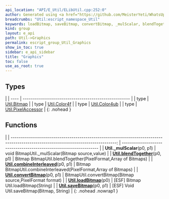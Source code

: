 ```yaml
---
api_location: "API/E_Util/ELibUtil.cpp:252:0"
author: Generated using <a href="https://github.com/MeisterYeti/WhatsUpDoc">WhatsUpDoc</a>
breadcrumbs: "Util:escript_namespace_Util"
keywords: loadBitmap, saveBitmap, convertBitmap, _mulScalar, blendTogether, combineInterleaved
kind: group
layout: e_api
path: Util->Graphics
permalink: escript_group_Util_Graphics
show_in_toc: true
sidebar: e_api_sidebar
title: "Graphics"
toc: false
use_as_root: true
---
```


## Types

|
| ---- | ----------------------------------------------------- | 
| type | [Util.Bitmap](escript_type_Util_Bitmap)               | 
| type | [Util.Color4f](escript_type_Util_Color4f)             | 
| type | [Util.Color4ub](escript_type_Util_Color4ub)           | 
| type | [Util.PixelAccessor](escript_type_Util_PixelAccessor) | 
{: .nohead }

## Functions

|
| ----------------------------------------------------------------------------------------------------------------------------------: | ------------------------------------------------------------------ | 
| **Util._mulScalar**(p0, p1)                                                                                                         | void BitmapUtil._mulScalar(Bitmap source,value)                    | 
| **[Util.blendTogether](namespaceUtil_1_1BitmapUtils#namespaceUtil_1_1BitmapUtils_1a2f27c4b75874f86b55b849df85c79662)**(p0, p1)      | Bitmap BitmapUtil.blendTogether(PixelFormat,Array of Bitmaps)      | 
| **[Util.combineInterleaved](namespaceUtil_1_1BitmapUtils#namespaceUtil_1_1BitmapUtils_1abd3b33c28c6befe137d621cb2509f49a)**(p0, p1) | Bitmap BitmapUtil.combineInterleaved(PixelFormat,Array of Bitmaps) | 
| **[Util.convertBitmap](namespaceUtil_1_1BitmapUtils#namespaceUtil_1_1BitmapUtils_1acd03bd4a8dcfb58dfdc955280ee9fc87)**(p0, p1)      | BitmapUtil.convertBitmap(Bitmap source,PixelFormat format)         | 
| **[Util.loadBitmap](namespaceUtil_1_1Serialization#namespaceUtil_1_1Serialization_1ae36b6c8ef26854ef36806b63fd591c0e)**(p0)         | [ESF] Bitmap Util.loadBitmap(String)                               | 
| **[Util.saveBitmap](namespaceUtil_1_1Serialization#namespaceUtil_1_1Serialization_1aebcb52198ae4dce2c008a781d76e5a97)**(p0, p1)     | [ESF] Void Util.saveBitmap(Bitmap, String)                         | 
{: .nohead .nowrap1 }

